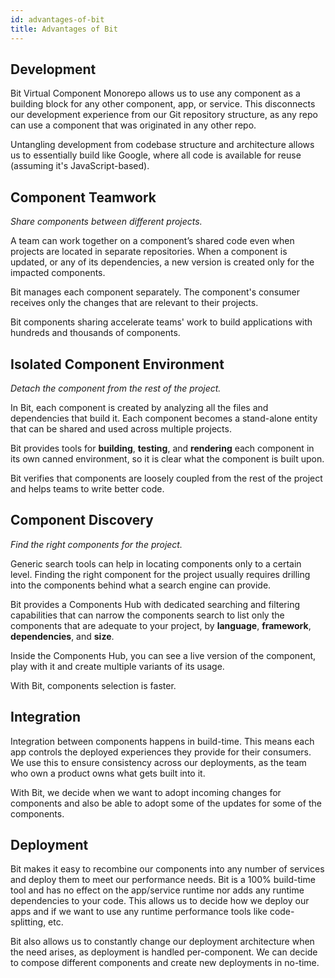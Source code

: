 ```yaml
---
id: advantages-of-bit
title: Advantages of Bit
---
```


## Development

Bit Virtual Component Monorepo allows us to use any component as a building block for any other component, app, or service. This disconnects our development experience from our Git repository structure, as any repo can use a component that was originated in any other repo.

Untangling development from codebase structure and architecture allows us to essentially build like Google, where all code is available for reuse (assuming it's JavaScript-based).

## Component Teamwork

_Share components between different projects._

A team can work together on a component’s shared code even when projects are located in separate repositories. When a component is updated, or any of its dependencies, a new version is created only for the impacted components.

Bit manages each component separately. The component's consumer receives only the changes that are relevant to their projects.

Bit components sharing accelerate teams' work to build applications with hundreds and thousands of components.

## Isolated Component Environment

_Detach the component from the rest of the project._

In Bit, each component is created by analyzing all the files and dependencies that build it. Each component becomes a stand-alone entity that can be shared and used across multiple projects.

Bit provides tools for **building**, **testing**, and **rendering** each component in its own canned environment, so it is clear what the component is built upon.

Bit verifies that components are loosely coupled from the rest of the project and helps teams to write better code.

## Component Discovery

_Find the right components for the project._

Generic search tools can help in locating components only to a certain level. Finding the right component for the project usually requires drilling into the components behind what a search engine can provide.

Bit provides a Components Hub with dedicated searching and filtering capabilities that can narrow the components search to list only the components that are adequate to your project, by **language**, **framework**, **dependencies**, and **size**.

Inside the Components Hub, you can see a live version of the component, play with it and create multiple variants of its usage.

With Bit, components selection is faster.

## Integration

Integration between components happens in build-time. This means each app controls the deployed experiences they provide for their consumers. We use this to ensure consistency across our deployments, as the team who own a product owns what gets built into it.

With Bit, we decide when we want to adopt incoming changes for components and also be able to adopt some of the updates for some of the components.

## Deployment

Bit makes it easy to recombine our components into any number of services and deploy them to meet our performance needs. Bit is a 100% build-time tool and has no effect on the app/service runtime nor adds any runtime dependencies to your code. This allows us to decide how we deploy our apps and if we want to use any runtime performance tools like code-splitting, etc.

Bit also allows us to constantly change our deployment architecture when the need arises, as deployment is handled per-component. We can decide to compose different components and create new deployments in no-time.
